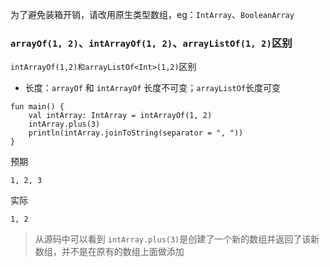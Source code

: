 为了避免装箱开销，请改用原生类型数组，eg：`IntArray`、`BooleanArray`


### `arrayOf(1, 2)`、`intArrayOf(1, 2)`、`arrayListOf(1, 2)`区别

`intArrayOf(1,2)和arrayListOf<Int>(1,2)`区别

- 长度：`arrayOf` 和 `intArrayOf` 长度不可变；`arrayListOf`长度可变

```agsl
fun main() {
    val intArray: IntArray = intArrayOf(1, 2)
    intArray.plus(3)
    println(intArray.joinToString(separator = ", "))
}
```

预期

```agsl
1, 2, 3
```

实际

```agsl
1, 2
```

> 从源码中可以看到 `intArray.plus(3)`是创建了一个新的数组并返回了该新数组，并不是在原有的数组上面做添加


